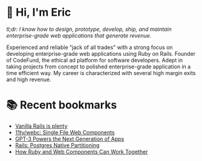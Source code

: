 # 👋 Hi, I'm Eric

_tl;dr: I know how to design, prototype, develop, ship, and maintain enterprise-grade web applications that generate revenue._

Experienced and reliable "jack of all trades" with a strong focus on developing enterprise-grade web applications using Ruby on Rails. Founder of CodeFund, the ethical ad platform for software developers. Adept in taking projects from concept to polished enterprise-grade application in a time efficient way. My career is characterized with several high margin exits and high revenue.

# 📚 Recent bookmarks
<!-- BOOKMARKS:START -->
- [Vanilla Rails is plenty](https://app.daily.dev/posts/bsGp4Rffn?utm_source=rss&utm_medium=bookmarks&utm_campaign=7c2eeff1f1b542d5b0d1edc7213a6cc7)
- [11ty/webc: Single File Web Components](https://app.daily.dev/posts/8HaBCSZ16?utm_source=rss&utm_medium=bookmarks&utm_campaign=7c2eeff1f1b542d5b0d1edc7213a6cc7)
- [GPT-3 Powers the Next Generation of Apps](https://app.daily.dev/posts/sbE32cTj4?utm_source=rss&utm_medium=bookmarks&utm_campaign=7c2eeff1f1b542d5b0d1edc7213a6cc7)
- [Rails: Postgres Native Partitioning](https://app.daily.dev/posts/cpuMROXiQ?utm_source=rss&utm_medium=bookmarks&utm_campaign=7c2eeff1f1b542d5b0d1edc7213a6cc7)
- [How Ruby and Web Components Can Work Together](https://app.daily.dev/posts/MZz3lUTpn?utm_source=rss&utm_medium=bookmarks&utm_campaign=7c2eeff1f1b542d5b0d1edc7213a6cc7)
<!-- BOOKMARKS:END -->
